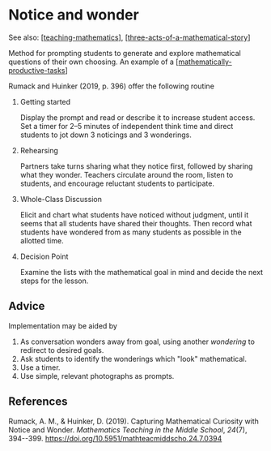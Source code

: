 # Notice and wonder

See also: [[teaching-mathematics]], [[three-acts-of-a-mathematical-story]]

Method for prompting students to generate and explore mathematical questions of their own choosing. An example of a [[mathematically-productive-tasks]]

Rumack and Huinker (2019, p. 396) offer the following routine

1. Getting started

    Display the prompt and read or describe it to increase student access. Set a timer for 2–5 minutes of independent think time and direct students to jot down 3 noticings and 3 wonderings. 

2. Rehearsing 

    Partners take turns sharing what they notice first, followed by sharing what they wonder. Teachers circulate around the room, listen to students, and encourage reluctant students to participate. 
4. Whole-Class Discussion 

    Elicit and chart what students have noticed without judgment, until it seems that all students have shared their thoughts. Then record what students have wondered from as many students as possible in the allotted time. 
6. Decision Point 

    Examine the lists with the mathematical goal in mind and decide the next steps for the lesson.

## Advice

Implementation may be aided by 

1. As conversation wonders away from goal, using another _wondering_ to redirect to desired goals.
2. Ask students to identify the wonderings which "look" mathematical.
3. Use a timer.
4. Use simple, relevant photographs as prompts.

## References

Rumack, A. M., & Huinker, D. (2019). Capturing Mathematical Curiosity with Notice and Wonder. *Mathematics Teaching in the Middle School*, *24*(7), 394--399. <https://doi.org/10.5951/mathteacmiddscho.24.7.0394>

[//begin]: # "Autogenerated link references for markdown compatibility"
[teaching-mathematics]: teaching-mathematics "Teaching Mathematics"
[three-acts-of-a-mathematical-story]: three-acts-of-a-mathematical-story "Three acts of a mathematical story"
[mathematically-productive-tasks]: mathematically-productive-tasks "Mathematically productive tasks"
[//end]: # "Autogenerated link references"
